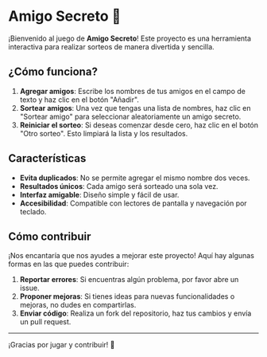 # Amigo Secreto 🎉

¡Bienvenido al juego de **Amigo Secreto**! Este proyecto es una herramienta interactiva para realizar sorteos de manera divertida y sencilla.

## ¿Cómo funciona?

1. **Agregar amigos**: Escribe los nombres de tus amigos en el campo de texto y haz clic en el botón "Añadir".
2. **Sortear amigos**: Una vez que tengas una lista de nombres, haz clic en "Sortear amigo" para seleccionar aleatoriamente un amigo secreto.
3. **Reiniciar el sorteo**: Si deseas comenzar desde cero, haz clic en el botón "Otro sorteo". Esto limpiará la lista y los resultados.

## Características

- **Evita duplicados**: No se permite agregar el mismo nombre dos veces.
- **Resultados únicos**: Cada amigo será sorteado una sola vez.
- **Interfaz amigable**: Diseño simple y fácil de usar.
- **Accesibilidad**: Compatible con lectores de pantalla y navegación por teclado.

## Cómo contribuir

¡Nos encantaría que nos ayudes a mejorar este proyecto! Aquí hay algunas formas en las que puedes contribuir:

1. **Reportar errores**: Si encuentras algún problema, por favor abre un issue.
2. **Proponer mejoras**: Si tienes ideas para nuevas funcionalidades o mejoras, no dudes en compartirlas.
3. **Enviar código**: Realiza un fork del repositorio, haz tus cambios y envía un pull request.

---

¡Gracias por jugar y contribuir! 🎁
